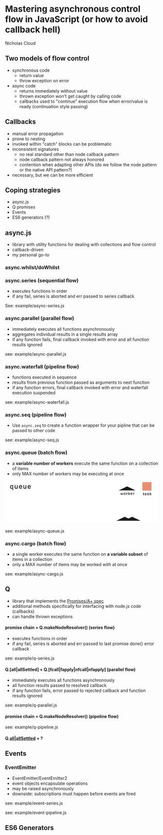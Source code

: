 # Mastering asynchronous control flow in JavaScript (or how to avoid callback hell)

Nicholas Cloud

<!-- Introduction --------------------------------------------------------- -->

## Two models of flow control

- synchronous code
    - return value
    - throw exception on error
- async code
    - returns immediately without value
    - thrown exception won't get caught by calling code
    - callbacks used to "continue" execution flow when error/value is ready (continuation style passing)

## Callbacks

- manual error propagation
- prone to nesting
- invoked within "catch" blocks can be problematic
- inconsistent signatures
    - no real standard other than node callback pattern
    - node callback pattern not always honored
    - contention when adapting other APIs (do we follow the node pattern or the native API pattern?)
- necessary, but we can be more efficient

## Coping strategies

- async.js
- Q promises
- Events
- ES6 generators (?)

<!-- async.js ------------------------------------------------------------- -->

## async.js

- library with utility functions for dealing with collections and flow control
- callback-driven
- my personal go-to

### async.whilst/doWhilst

### async.series (sequential flow)

- executes functions in order
- if any fail, series is aborted and err passed to series callback

See: example/async-series.js

### async.parallel (parallel flow)

- immediately executes all functions asynchronously
- aggregates individual results in a single results array
- if any function fails, final callback invoked with error and all function results ignored

see: example/async-parallel.js

### async.waterfall (pipeline flow)

- functions executed in sequence
- results from previous function passed as arguments to next function
- if any function errors, final callback invoked with error and waterfall execution suspended

see: example/async-waterfall.js

### async.seq (pipeline flow)

- Use `async.seq` to create a function wrapper for your pipline that can be passed to other code 

see: example/async-seq.js

### async.queue (batch flow)

- a __variable number of workers__ execute the same function on a collection of items
- only MAX number of workers may be executing at once

![async queue](queue-animation.gif)

see: example/async-queue.js

### async.cargo (batch flow)

- a single worker executes the same function on __a variable subset__ of items in a collection
- only a MAX number of items may be worked with at once

see: example/async-cargo.js

<!-- Q promises ----------------------------------------------------------- -->

## Q

- library that implements the [Promises/A+ spec](http://promisesaplus.com/)
- additional methods specifically for interfacing with node.js code (callbacks)
- can handle thrown exceptions

#### promise chain + Q.makeNodeResolver() (series flow)

- executes functions in order
- if any fail, series is aborted and err passed to last promise done() error callback

see: example/q-series.js

#### Q.[all|allSettled] + Q.[fcall|fapply|nfcall|nfapply] (parallel flow)

- immediately executes all functions asynchronously
- all function results passed to resolved callback
- if any function fails, error passed to rejected callback and function results ignored

see: example/q-parallel.js

#### promise chain + Q.makeNodeResolver() (pipeline flow)

see: example/q-pipeline.js


#### Q.[all|allSettled](.spread) + ?

<!-- Events --------------------------------------------------------------- -->

## Events

### EventEmitter

- EventEmitter/EventEmitter2
- event objects encapsulate operations
- may be raised asynchronously
- downside: subscriptions must happen before events are fired

see: example/event-series.js

see: example/event-pipeline.js


<!-- ES6 generators ------------------------------------------------------- -->

## ES6 Generators

